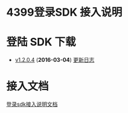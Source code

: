 # 4399登录SDK 接入说明

# 登陆 SDK 下载

* [v1.2.0.4](https://github.com/4399SDKDev/4399LoginSDK/blob/master/m4399LoginSDK.zip) (__2016-03-04__) [更新日志](https://github.com/4399SDKDev/4399LoginSDK/blob/master/Document/LoginSDK_DOC.md)



# 接入文档

[登录sdk接入说明文档](https://github.com/4399SDKDev/4399LoginSDK/blob/master/Document/LoginSDK_DOC.md)   

